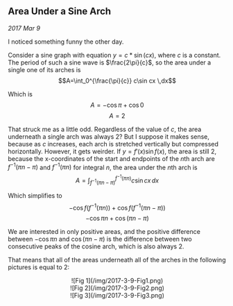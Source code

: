 
## Area Under a Sine Arch

*2017 Mar 9*

I noticed something funny the other day.

Consider a sine graph with equation $y=c*\sin(cx)$, where $c$ is a constant. The period of such a sine wave is $\frac{2\pi}{c}$, so the area under a single one of its arches is
$$A=\int_0^{\frac{\pi}{c}} c\sin cx \,dx$$

Which is 
$$A=-\cos \pi + \cos 0$$
$$A=2$$

That struck me as a little odd. Regardless of the value of $c$, the area underneath a single arch was always $2$? But I suppose it makes sense, because as $c$ increases, each arch is stretched vertically but compressed horizontally. However, it gets weirder. If $y=f'(x)\sin f(x)$, the area is still $2$, because the x-coordinates of the start and endpoints of the *n*th arch are $f^{-1}(\pi n-\pi)$ and $f^{-1}(\pi n)$ for integral $n$, the area under the *n*th arch is 
$$A=\int_{f^{-1}(\pi n-\pi)}^{f^{-1}(\pi n)} c\sin cx \,dx$$

Which simplifies to
$$-\cos f(f^{-1}(\pi n))+\cos f(f^{-1}(\pi n-\pi))$$
$$-\cos \pi n+\cos (\pi n-\pi)$$

We are interested in only positive areas, and the positive difference between $-\cos \pi n$ and $\cos (\pi n-\pi)$ is the difference between two consecutive peaks of the cosine arch, which is also always $2$.

That means that all of the areas underneath all of the arches in the following pictures is equal to $2$:

<center>![Fig 1](/img/2017-3-9-Fig1.png)</center>
<center>![Fig 2](/img/2017-3-9-Fig2.png)</center>
<center>![Fig 3](/img/2017-3-9-Fig3.png)</center>



